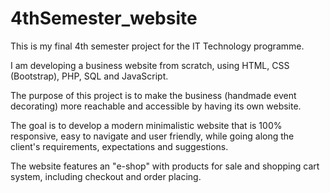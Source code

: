 # 4thSemester_website

This is my final 4th semester project for the IT Technology programme. 

I am developing a business website from scratch, using HTML, CSS (Bootstrap), PHP, SQL and JavaScript. 

The purpose of this project is to make the business (handmade event decorating) more reachable and accessible by having its own website. 

The goal is to develop a modern minimalistic website that is 100% responsive, easy to navigate and user friendly, while going along the client's requirements, expectations and suggestions. 

The website features an "e-shop" with products for sale and shopping cart system, including checkout and order placing. 
